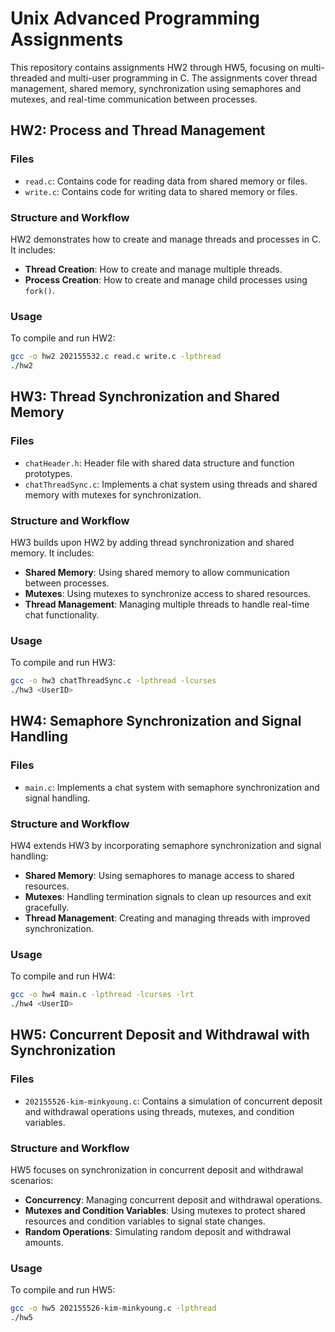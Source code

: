 # Unix Advanced Programming Assignments

This repository contains assignments HW2 through HW5, focusing on multi-threaded and multi-user programming in C. The assignments cover thread management, shared memory, synchronization using semaphores and mutexes, and real-time communication between processes.

## HW2: Process and Thread Management

### Files
- `read.c`: Contains code for reading data from shared memory or files.
- `write.c`: Contains code for writing data to shared memory or files.

### Structure and Workflow
HW2 demonstrates how to create and manage threads and processes in C. It includes:
- **Thread Creation**: How to create and manage multiple threads.
- **Process Creation**: How to create and manage child processes using `fork()`.

### Usage
To compile and run HW2:

```bash
gcc -o hw2 202155532.c read.c write.c -lpthread
./hw2
```

## HW3: Thread Synchronization and Shared Memory

### Files
- `chatHeader.h`: Header file with shared data structure and function prototypes.
- `chatThreadSync.c`: Implements a chat system using threads and shared memory with mutexes for synchronization.

### Structure and Workflow
HW3 builds upon HW2 by adding thread synchronization and shared memory. It includes:

- **Shared Memory**: Using shared memory to allow communication between processes.
- **Mutexes**: Using mutexes to synchronize access to shared resources.
- **Thread Management**: Managing multiple threads to handle real-time chat functionality.

### Usage
To compile and run HW3:

```bash
gcc -o hw3 chatThreadSync.c -lpthread -lcurses
./hw3 <UserID>
```

## HW4: Semaphore Synchronization and Signal Handling

### Files
- `main.c`: Implements a chat system with semaphore synchronization and signal handling.

### Structure and Workflow
HW4 extends HW3 by incorporating semaphore synchronization and signal handling:

- **Shared Memory**: Using semaphores to manage access to shared resources.
- **Mutexes**: Handling termination signals to clean up resources and exit gracefully.
- **Thread Management**: Creating and managing threads with improved synchronization.

### Usage
To compile and run HW4:

```bash
gcc -o hw4 main.c -lpthread -lcurses -lrt
./hw4 <UserID>
```

## HW5: Concurrent Deposit and Withdrawal with Synchronization

### Files
- `202155526-kim-minkyoung.c`: Contains a simulation of concurrent deposit and withdrawal operations using threads, mutexes, and condition variables.

### Structure and Workflow
HW5 focuses on synchronization in concurrent deposit and withdrawal scenarios:

- **Concurrency**: Managing concurrent deposit and withdrawal operations.
- **Mutexes and Condition Variables**: Using mutexes to protect shared resources and condition variables to signal state changes.
- **Random Operations**: Simulating random deposit and withdrawal amounts.

### Usage
To compile and run HW5:

```bash
gcc -o hw5 202155526-kim-minkyoung.c -lpthread
./hw5
```
